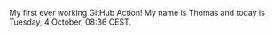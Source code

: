 My first ever working GitHub Action!
My name is Thomas and today is Tuesday, 4 October, 08:36 CEST. 
